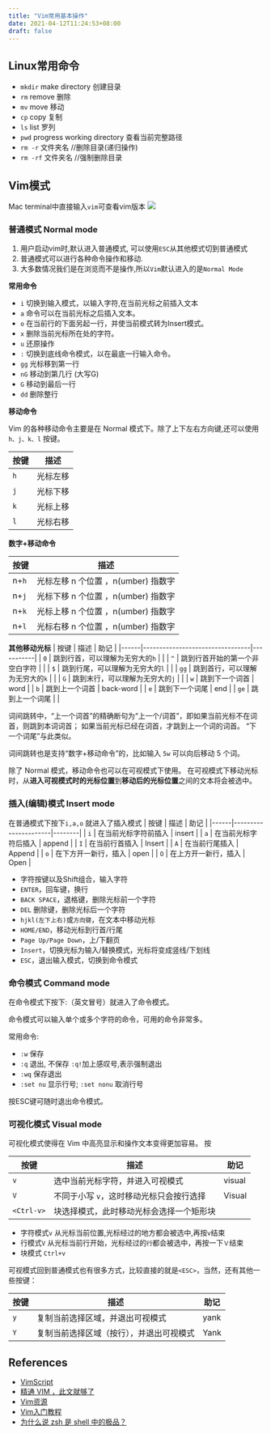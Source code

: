 ```yaml
---
title: "Vim常用基本操作"
date: 2021-04-12T11:24:53+08:00
draft: false
---
```

## Linux常用命令
- `mkdir` make directory 创建目录
- `rm` remove 删除
- `mv` move 移动
- `cp` copy 复制  
- `ls` list 罗列
- `pwd` progress working directory 查看当前完整路径
- `rm -r` 文件夹名  //删除目录(递归操作)
- `rm -rf` 文件夹名  //强制删除目录

## Vim模式
Mac terminal中直接输入`vim`可查看vim版本
![](https://gtd-imgs-md.oss-cn-beijing.aliyuncs.com/imgs/20210414001722.png)
### 普通模式 Normal mode
1. 用户启动vim时,默认进入普通模式, 可以使用`ESC`从其他模式切到普通模式
2. 普通模式可以进行各种命令操作和移动.
3. 大多数情况我们是在浏览而不是操作,所以`Vim`默认进入的是`Normal Mode`

**常用命令**
- `i` 切换到输入模式，以输入字符,在当前光标之前插入文本
- `a` 命令可以在当前光标之后插入文本。
- `o` 在当前行的下面另起一行，并使当前模式转为Insert模式。
- `x` 删除当前光标所在处的字符。 
- `u` 还原操作
- `:` 切换到底线命令模式，以在最底一行输入命令。
- `gg` 光标移到第一行
- `nG` 移动到第几行 (大写G)
- `G` 移动到最后一行
- `dd` 删除整行

**移动命令**

Vim 的各种移动命令主要是在 Normal 模式下。除了上下左右方向键,还可以使用`h、j、k、l` 按键。

| 按键 | 描述                                     |
| ---- | ---------------------------------------- |
| `h`  | 光标左移                                 |
| `j`  | 光标下移                                 |
| `k`  | 光标上移                                 |
| `l`  | 光标右移                                 |

**数字+移动命令**

| 按键 | 描述                                     |
| ---- | ---------------------------------------- |
| n+`h`| 光标左移 n 个位置 ，n(umber) 指数字      |
| n+`j`| 光标下移 n 个位置 ，n(umber) 指数字      |
| n+`k`| 光标上移 n 个位置 ，n(umber) 指数字      |
| n+`l`| 光标右移 n 个位置 ，n(umber) 指数字      |

**其他移动光标**
| 按键 | 描述                            | 助记      |
|------|---------------------------------|-----------|
| `0`  | 跳到行首，可以理解为无穷大的`h` |           |
| `^`  | 跳到行首开始的第一个非空白字符  |           |
| `$`  | 跳到行尾，可以理解为无穷大的`l` |           |
| `gg` | 跳到首行，可以理解为无穷大的`k` |           |
| `G`  | 跳到末行，可以理解为无穷大的`j` |           |
| `w`  | 跳到下一个词首                  | word      |
| `b`  | 跳到上一个词首                  | back-word |
| `e`  | 跳到下一个词尾                  | end       |
| `ge` | 跳到上一个词尾                  |           |

词间跳转中，“上一个词首”的精确断句为“上一个/词首”，即如果当前光标不在词首，则跳到本词词首；
如果当前光标已经在词首，才跳到上一个词的词首。
“下一个词尾”与此类似。

词间跳转也是支持“数字+移动命令”的，比如输入 `5w` 可以向后移动 5 个词。

除了 Normal 模式，移动命令也可以在可视模式下使用。
在可视模式下移动光标时，从**进入可视模式时的光标位置**到**移动后的光标位置**之间的文本将会被选中。


### 插入(编辑)模式 Insert mode
在普通模式下按下`i,a,o` 就进入了插入模式
| 按键 | 描述                 | 助记   |
|------|----------------------|--------|
| `i`  | 在当前光标字符前插入 | insert |
| `a`  | 在当前光标字符后插入 | append |
| `I`  | 在当前行首插入       | Insert |
| `A`  | 在当前行尾插入       | Append |
| `o`  | 在下方开一新行，插入 | open   |
| `O`  | 在上方开一新行，插入 | Open   |

- 字符按键以及Shift组合，输入字符
- `ENTER`，回车键，换行
- `BACK SPACE`，退格键，删除光标前一个字符
- `DEL` 删除键，删除光标后一个字符
- `hjkl(左下上右)`或`方向键`，在文本中移动光标
- `HOME/END`，移动光标到行首/行尾
- `Page Up/Page Down`，上/下翻页
- `Insert`，切换光标为输入/替换模式，光标将变成竖线/下划线
- `ESC`，退出输入模式，切换到命令模式

### 命令模式 Command mode
在命令模式下按下:（英文冒号）就进入了命令模式。

命令模式可以输入单个或多个字符的命令，可用的命令非常多。

常用命令:
- `:w` 保存
- `:q` 退出, 不保存 `:q!`加上感叹号,表示强制退出
- `:wq` 保存退出
- `:set nu` 显示行号; `:set nonu` 取消行号

按ESC键可随时退出命令模式。

### 可视化模式 Visual mode
可视化模式使得在 Vim 中高亮显示和操作文本变得更加容易。
按

| 按键       | 描述                                     | 助记   |
|------------|------------------------------------------|--------|
| `v`        | 选中当前光标字符，并进入可视模式         | visual |
| `V`        | 不同于小写 `v`，这时移动光标只会按行选择 | Visual |
| `<Ctrl-v>` | 块选择模式，此时移动光标会选择一个矩形块 |        |

- 字符模式`v` 从光标当前位置,光标经过的地方都会被选中,再按`v`结束
- 行模式`V` 从光标当前行开始，光标经过的`行`都会被选中，再按一下`Ｖ`结束
- 块模式 `Ctrl+v` 

可视模式回到普通模式也有很多方式，比较直接的就是`<ESC>`，当然，还有其他一些按键：

| 按键 | 描述                                     | 助记 |
|------|------------------------------------------|------|
| `y`  | 复制当前选择区域，并退出可视模式         | yank |
| `Y`  | 复制当前选择区域（按行），并退出可视模式 | Yank |
## References
- [VimScript](https://learnvimscriptthehardway.stevelosh.com/chapters/01.html)
- [精通 VIM ，此文就够了](https://zhuanlan.zhihu.com/p/68111471)
- [Vim资源](https://github.com/vim-china/hello-vim)
- [Vim入门教程](https://github.com/vim-china/hello-vim/blob/master/quick-start-guide.md)
- [为什么说 zsh 是 shell 中的极品？](https://www.zhihu.com/question/21418449)

